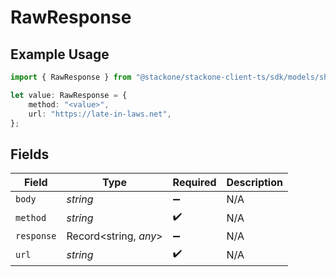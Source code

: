 # RawResponse

## Example Usage

```typescript
import { RawResponse } from "@stackone/stackone-client-ts/sdk/models/shared";

let value: RawResponse = {
    method: "<value>",
    url: "https://late-in-laws.net",
};
```

## Fields

| Field                 | Type                  | Required              | Description           |
| --------------------- | --------------------- | --------------------- | --------------------- |
| `body`                | *string*              | :heavy_minus_sign:    | N/A                   |
| `method`              | *string*              | :heavy_check_mark:    | N/A                   |
| `response`            | Record<string, *any*> | :heavy_minus_sign:    | N/A                   |
| `url`                 | *string*              | :heavy_check_mark:    | N/A                   |